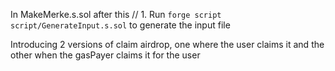 In MakeMerke.s.sol after this // 1. Run `forge script script/GenerateInput.s.sol` to generate the input file

Introducing 2 versions of claim airdrop, one where the user claims it and the other when the gasPayer claims it for the user